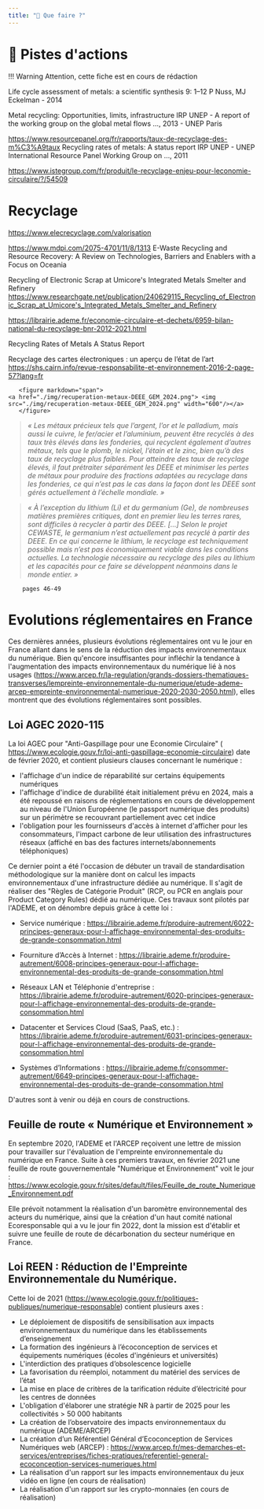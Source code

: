 ```yaml
---
title: "🚧 Que faire ?"
---
```


# 🚧 Pistes d'actions

!!! Warning
    Attention, cette fiche est en cours de rédaction

Life cycle assessment of metals: a scientific synthesis 9: 1–12
P Nuss, MJ Eckelman - 2014

Metal recycling: Opportunities, limits, infrastructure
IRP UNEP - A report of the working group on the global metal flows …, 2013 - UNEP Paris

https://www.resourcepanel.org/fr/rapports/taux-de-recyclage-des-m%C3%A9taux
Recycling rates of metals: A status report
IRP UNEP - UNEP International Resource Panel Working Group on …, 2011

https://www.istegroup.com/fr/produit/le-recyclage-enjeu-pour-leconomie-circulaire/?/54509

# Recyclage
https://www.elecrecyclage.com/valorisation

https://www.mdpi.com/2075-4701/11/8/1313
E-Waste Recycling and Resource Recovery: A Review on Technologies, Barriers and Enablers with a Focus on Oceania

Recycling of Electronic Scrap at Umicore's Integrated Metals Smelter and Refinery
https://www.researchgate.net/publication/240629115_Recycling_of_Electronic_Scrap_at_Umicore's_Integrated_Metals_Smelter_and_Refinery

https://librairie.ademe.fr/economie-circulaire-et-dechets/6959-bilan-national-du-recyclage-bnr-2012-2021.html

Recycling Rates of Metals A Status Report

Recyclage des cartes électroniques : un aperçu de l’état de l’art
https://shs.cairn.info/revue-responsabilite-et-environnement-2016-2-page-57?lang=fr

       <figure markdown="span">           
    <a href="./img/recuperation-metaux-DEEE_GEM_2024.png"> <img src="./img/recuperation-metaux-DEEE_GEM_2024.png" width="600"/></a>
       </figure>
       
   > *« Les métaux précieux tels que l’argent, l’or et le palladium, mais aussi le cuivre, le fer/acier
et l’aluminium, peuvent être recyclés à des taux très élevés dans les fonderies, qui recyclent également d’autres métaux, tels que le plomb, le nickel, l’étain et le zinc, bien qu’à des
taux de recyclage plus faibles. Pour atteindre des taux de recyclage élevés, il faut prétraiter
séparément les DEEE et minimiser les pertes de métaux pour produire des fractions
adaptées au recyclage dans les fonderies, ce qui n’est pas le cas dans la façon dont
les DEEE sont gérés actuellement à l’échelle mondiale. »*

> *« À l’exception du lithium (Li) et du germanium (Ge), de nombreuses matières premières critiques, dont en premier lieu les terres rares, sont difficiles à recycler à partir des DEEE. [...] Selon le projet CEWASTE, le germanium n’est actuellement pas recyclé à partir des DEEE. En ce qui concerne le lithium, le recyclage est techniquement possible mais n’est pas économiquement viable dans les
conditions actuelles. La technologie nécessaire au recyclage des piles au lithium et les capacités pour ce faire se développent néanmoins dans le monde entier. »*
        
        pages 46-49
# Evolutions réglementaires en France

Ces dernières années, plusieurs évolutions réglementaires ont vu le jour en France allant dans le sens de la réduction des impacts environnementaux du numérique.
Bien qu'encore insuffisantes pour infléchir la tendance à l'augmentation des impacts environnementaux du numérique lié à nos usages (https://www.arcep.fr/la-regulation/grands-dossiers-thematiques-transverses/lempreinte-environnementale-du-numerique/etude-ademe-arcep-empreinte-environnemental-numerique-2020-2030-2050.html), elles montrent que des évolutions réglementaires sont possibles.

## Loi AGEC 2020-115
La loi AGEC pour "Anti-Gaspillage pour une Economie Circulaire" ( https://www.ecologie.gouv.fr/loi-anti-gaspillage-economie-circulaire) date de février 2020, et contient plusieurs clauses concernant le numérique :

- l'affichage d'un indice de réparabilité sur certains équipements numériques 
- l'affichage d'indice de durabilité était initialement prévu en 2024, mais a été repoussé en raisons de réglementations en cours de développement au niveau de l'Union Européenne (le passport numérique des produits) sur un périmètre se recouvrant partiellement avec cet indice
- l'obligation pour les fournisseurs d'accès à internet d'afficher pour les consommateurs, l'impact carbone de leur utilisation des infrastructures réseaux (affiché en bas des factures internets/abonnements téléphoniques)

Ce dernier point a été l'occasion de débuter un travail de standardisation méthodologique sur la manière dont on calcul les impacts environnementaux d'une infrastructure dédiée au numérique. Il s'agit de réaliser des "Règles de Catégorie Produit" (RCP, ou PCR en anglais pour Product Category Rules) dédié au numérique. Ces travaux sont pilotés par l'ADEME, et on dénombre depuis grâce à cette loi :

- Service numérique : https://librairie.ademe.fr/produire-autrement/6022-principes-generaux-pour-l-affichage-environnemental-des-produits-de-grande-consommation.html
- Fourniture d’Accès à Internet : https://librairie.ademe.fr/produire-autrement/6008-principes-generaux-pour-l-affichage-environnemental-des-produits-de-grande-consommation.html

- Réseaux LAN et Téléphonie d'entreprise : https://librairie.ademe.fr/produire-autrement/6020-principes-generaux-pour-l-affichage-environnemental-des-produits-de-grande-consommation.html
- Datacenter et Services Cloud (SaaS, PaaS, etc.) : https://librairie.ademe.fr/produire-autrement/6031-principes-generaux-pour-l-affichage-environnemental-des-produits-de-grande-consommation.html
- Systèmes d’Informations : https://librairie.ademe.fr/consommer-autrement/6649-principes-generaux-pour-l-affichage-environnemental-des-produits-de-grande-consommation.html

D'autres sont à venir ou déjà en cours de constructions.

##  Feuille de route « Numérique et Environnement »
En septembre 2020, l'ADEME et l'ARCEP reçoivent une lettre de mission pour travailler sur l'évaluation de l'empreinte environnementale du numérique en France. Suite à ces premiers travaux, en février 2021 une feuille de route gouvernementale "Numérique et Environnement" voit le jour : https://www.ecologie.gouv.fr/sites/default/files/Feuille_de_route_Numerique_Environnement.pdf

Elle prévoit notamment la réalisation d'un baromètre environnemental des acteurs du numérique, ainsi que la création d'un haut comité national Ecoresponsable qui a vu le jour fin 2022, dont la mission est d'établir et suivre une feuille de route de décarbonation du secteur numérique en France.

## Loi REEN : Réduction de l'Empreinte Environnementale du Numérique.
Cette loi de 2021 (https://www.ecologie.gouv.fr/politiques-publiques/numerique-responsable) contient plusieurs axes :

- Le déploiement de dispositifs de sensibilisation aux impacts environnementaux du numérique dans les établissements d’enseignement
- La formation des ingénieurs à l’écoconception de services et équipements numériques (écoles d'ingénieurs et universités)
- L'interdiction des pratiques d’obsolescence logicielle
- La favorisation du réemploi, notamment du matériel des services de l’état
- La mise en place de critères de la tarification réduite d’électricité pour les centres de données
- L'obligation d'élaborer une stratégie NR à partir de 2025 pour les collectivités  > 50 000 habitants 
- La création de l’observatoire des impacts environnementaux du numérique (ADEME/ARCEP)
- La création d’un Référentiel Général d’Ecoconception de Services Numériques web (ARCEP) : https://www.arcep.fr/mes-demarches-et-services/entreprises/fiches-pratiques/referentiel-general-ecoconception-services-numeriques.html
- La réalisation d'un rapport sur les impacts environnementaux du jeux vidéo en ligne (en cours de réalisation)
- La réalisation d'un rapport sur les crypto-monnaies (en cours de réalisation)

